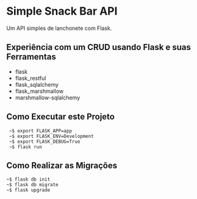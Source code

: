 # Simple Snack Bar API
Um API simples de lanchonete com Flask.

## Experiência com um CRUD usando Flask e suas Ferramentas
- flask
- flask_restful
- flask_sqlalchemy
- flask_marshmallow
- marshmallow-sqlalchemy

## Como Executar este Projeto

	 ~$ export FLASK_APP=app
	 ~$ export FLASK_ENV=Development
	 ~$ export FLASK_DEBUG=True
	 ~$ flask run


## Como Realizar as Migrações
	
	~$ flask db init
	~$ flask db migrate
	~$ flask upgrade
